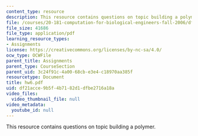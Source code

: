 ```yaml
---
content_type: resource
description: This resource contains questions on topic building a polymer.
file: /courses/20-181-computation-for-biological-engineers-fall-2006/df21acce9b5f4b7182d1dfbe2716a18a_hw6.pdf
file_size: 41686
file_type: application/pdf
learning_resource_types:
- Assignments
license: https://creativecommons.org/licenses/by-nc-sa/4.0/
ocw_type: OCWFile
parent_title: Assignments
parent_type: CourseSection
parent_uid: 3c24f91c-4a00-68cb-e3e4-c18970aa385f
resourcetype: Document
title: hw6.pdf
uid: df21acce-9b5f-4b71-82d1-dfbe2716a18a
video_files:
  video_thumbnail_file: null
video_metadata:
  youtube_id: null
---
```

This resource contains questions on topic building a polymer.